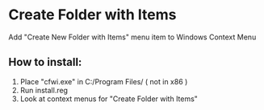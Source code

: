# Create Folder with Items
Add "Create New Folder with Items" menu item to Windows Context Menu

## How to install:

1. Place "cfwi.exe" in C:/Program Files/ ( not in x86 )
2. Run install.reg
3. Look at context menus for "Create Folder with Items"
